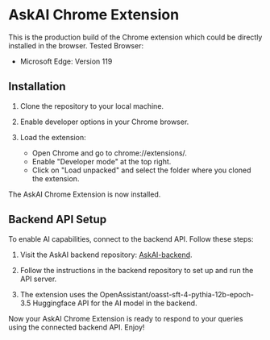 # AskAI Chrome Extension
This is the production build of the Chrome extension which could be directly installed in the browser.
Tested Browser:
- Microsoft Edge: Version 119

## Installation

1. Clone the repository to your local machine.

2. Enable developer options in your Chrome browser.

3. Load the extension:

   - Open Chrome and go to chrome://extensions/.
   - Enable "Developer mode" at the top right.
   - Click on "Load unpacked" and select the folder where you cloned the extension.

The AskAI Chrome Extension is now installed.

## Backend API Setup

To enable AI capabilities, connect to the backend API. Follow these steps:

1. Visit the AskAI backend repository: [AskAI-backend](https://github.com/manu-shukla/AskAI-backend).

2. Follow the instructions in the backend repository to set up and run the API server.

3. The extension uses the OpenAssistant/oasst-sft-4-pythia-12b-epoch-3.5 Huggingface API for the AI model in the backend.

Now your AskAI Chrome Extension is ready to respond to your queries using the connected backend API. Enjoy!
